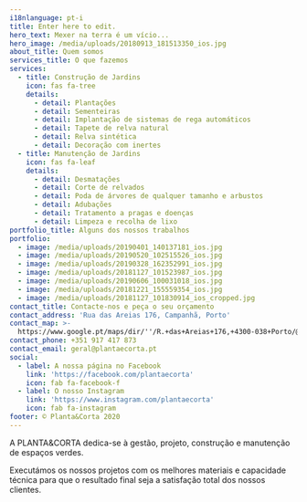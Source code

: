 ```yaml
---
i18nlanguage: pt-i
title: Enter here to edit.
hero_text: Mexer na terra é um vício...
hero_image: /media/uploads/20180913_181513350_ios.jpg
about_title: Quem somos
services_title: O que fazemos
services:
  - title: Construção de Jardins
    icon: fas fa-tree
    details:
      - detail: Plantações
      - detail: Sementeiras
      - detail: Implantação de sistemas de rega automáticos
      - detail: Tapete de relva natural
      - detail: Relva sintética
      - detail: Decoração com inertes
  - title: Manutenção de Jardins
    icon: fas fa-leaf
    details:
      - detail: Desmatações
      - detail: Corte de relvados
      - detail: Poda de árvores de qualquer tamanho e arbustos
      - detail: Adubações
      - detail: Tratamento a pragas e doenças
      - detail: Limpeza e recolha de lixo
portfolio_title: Alguns dos nossos trabalhos
portfolio:
  - image: /media/uploads/20190401_140137181_ios.jpg
  - image: /media/uploads/20190520_102515526_ios.jpg
  - image: /media/uploads/20190328_162352991_ios.jpg
  - image: /media/uploads/20181127_101523987_ios.jpg
  - image: /media/uploads/20190606_100031018_ios.jpg
  - image: /media/uploads/20181221_155559354_ios.jpg
  - image: /media/uploads/20181127_101830914_ios_cropped.jpg
contact_title: Contacte-nos e peça o seu orçamento
contact_address: 'Rua das Areias 176, Campanhã, Porto'
contact_map: >-
  https://www.google.pt/maps/dir/''/R.+das+Areias+176,+4300-038+Porto/@41.152762,-8.5650702,17z/data=!3m1!4b1!4m8!4m7!1m0!1m5!1m1!1s0xd246365334564a5:0xf8038a6d092fc96a!2m2!1d-8.5628815!2d41.152762
contact_phone: +351 917 417 873
contact_email: geral@plantaecorta.pt
social:
  - label: A nossa página no Facebook
    link: 'https://facebook.com/plantaecorta'
    icon: fab fa-facebook-f
  - label: O nosso Instagram
    link: 'https://www.instagram.com/plantaecorta'
    icon: fab fa-instagram
footer: © Planta&Corta 2020
---
```

A PLANTA&CORTA dedica-se à gestão, projeto, construção e manutenção de espaços verdes.

Executámos os nossos projetos com os melhores materiais e capacidade técnica para que o resultado final seja a satisfação total dos nossos clientes.